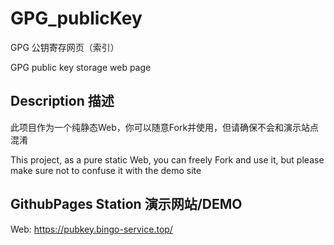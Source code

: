 # GPG_publicKey

GPG 公钥寄存网页（索引）

GPG public key storage web page

## Description 描述

此项目作为一个纯静态Web，你可以随意Fork并使用，但请确保不会和演示站点混淆

This project, as a pure static Web, you can freely Fork and use it, but please make sure not to confuse it with the demo site

## GithubPages Station 演示网站/DEMO

Web: https://pubkey.bingo-service.top/
